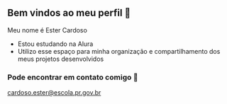## Bem vindos ao meu perfil 💞

Meu nome é Ester Cardoso 

- Estou estudando na Alura
- Utilizo esse espaço para minha organização e compartilhamento dos meus projetos desenvolvidos

### Pode encontrar em contato comigo 📧

cardoso.ester@escola.pr.gov.br
